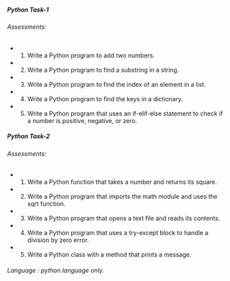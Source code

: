 ##### Python Task-1
###### Assessments:
- 1. Write a Python program to add two numbers.
- 2. Write a Python program to find a substring in a string.
- 3. Write a Python program to find the index of an element in a list.
- 4. Write a Python program to find the keys in a dictionary.
- 5. Write a Python program that uses an if-elif-else statement to check if a number is positive,
negative, or zero.

##### Python Task-2
###### Assessments:
- 1. Write a Python function that takes a number and returns its square.
- 2. Write a Python program that imports the math module and uses the sqrt function.
- 3. Write a Python program that opens a text file and reads its contents.
- 4. Write a Python program that uses a try-except block to handle a division by zero error.
- 5. Write a Python class with a method that prints a message.


###### Language : python language only.
